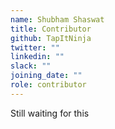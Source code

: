 ```yaml
---
name: Shubham Shaswat
title: Contributor
github: TapItNinja
twitter: ""
linkedin: ""
slack: ""
joining_date: ""
role: contributor
---
```


Still waiting for this
